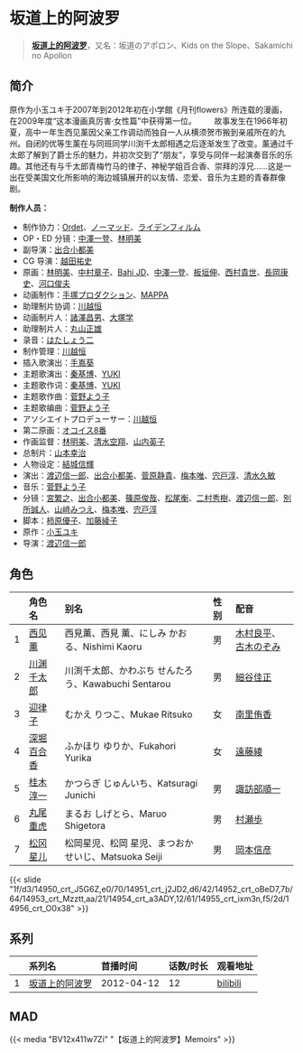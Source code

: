 # 坂道上的阿波罗


> <u>**[坂道上的阿波罗](https://bgm.tv/subject/29426)**</u>，又名：坂道のアポロン、Kids on the Slope、Sakamichi no Apollon

## 简介

原作为小玉ユキ于2007年到2012年初在小学館《月刊flowers》所连载的漫画，在2009年度“这本漫画真厉害·女性篇”中获得第一位。
　　故事发生在1966年初夏，高中一年生西见薰因父亲工作调动而独自一人从横须贺市搬到亲戚所在的九州。自闭的优等生薰在与同班同学川渕千太郎相遇之后逐渐发生了改变。薰通过千太郎了解到了爵士乐的魅力，并初次交到了“朋友”，享受与同伴一起演奏音乐的乐趣。其他还有与千太郎青梅竹马的律子、神秘学姐百合香、崇拜的淳兄……这是一出在受美国文化所影响的海边城镇展开的以友情、恋爱、音乐为主题的青春群像剧。

**制作人员：**
- 制作协力：[Ordet](https://bgm.tv/person/3560)、[ノーマッド](https://bgm.tv/person/3118)、[ライデンフィルム](https://bgm.tv/person/11467)
- OP・ED 分镜：[中澤一登](https://bgm.tv/person/596)、[林明美](https://bgm.tv/person/146)
- 副导演：[出合小都美](https://bgm.tv/person/15844)
- CG 导演：[越田祐史](https://bgm.tv/person/28228)
- 原画：[林明美](https://bgm.tv/person/146)、[中村章子](https://bgm.tv/person/3310)、[Bahi JD](https://bgm.tv/person/12516)、[中澤一登](https://bgm.tv/person/596)、[板垣伸](https://bgm.tv/person/1663)、[西村貴世](https://bgm.tv/person/3218)、[長岡康史](https://bgm.tv/person/10)、[河口俊夫](https://bgm.tv/person/3393)
- 动画制作：[手塚プロダクション](https://bgm.tv/person/2842)、[MAPPA](https://bgm.tv/person/7357)
- 助理制片协调：[川越恒](https://bgm.tv/person/44743)
- 动画制片人：[諸澤昌男](https://bgm.tv/person/2179)、[大塚学](https://bgm.tv/person/15800)
- 助理制片人：[丸山正雄](https://bgm.tv/person/914)
- 录音：[はたしょう二](https://bgm.tv/person/6745)
- 制作管理：[川越恒](https://bgm.tv/person/44743)
- 插入歌演出：[手嶌葵](https://bgm.tv/person/4771)
- 主题歌演出：[秦基博](https://bgm.tv/person/9349)、[YUKI](https://bgm.tv/person/9753)
- 主题歌作词：[秦基博](https://bgm.tv/person/9349)、[YUKI](https://bgm.tv/person/9753)
- 主题歌作曲：[菅野よう子](https://bgm.tv/person/101)
- 主题歌编曲：[菅野よう子](https://bgm.tv/person/101)
- アソシエイトプロデューサー：[川越恒](https://bgm.tv/person/44743)
- 第二原画：[オコイス8番](https://bgm.tv/person/38250)
- 作画监督：[林明美](https://bgm.tv/person/146)、[清水空翔](https://bgm.tv/person/11712)、[山内英子](https://bgm.tv/person/11358)
- 总制片：[山本幸治](https://bgm.tv/person/24336)
- 人物设定：[結城信輝](https://bgm.tv/person/479)
- 演出：[渡辺信一郎](https://bgm.tv/person/100)、[出合小都美](https://bgm.tv/person/15844)、[菅原静貴](https://bgm.tv/person/12816)、[梅本唯](https://bgm.tv/person/21312)、[宍戸淳](https://bgm.tv/person/2887)、[清水久敏](https://bgm.tv/person/26331)
- 音乐：[菅野よう子](https://bgm.tv/person/101)
- 分镜：[宮繁之](https://bgm.tv/person/1438)、[出合小都美](https://bgm.tv/person/15844)、[篠原俊哉](https://bgm.tv/person/2107)、[松尾衡](https://bgm.tv/person/2567)、[二村秀樹](https://bgm.tv/person/1309)、[渡辺信一郎](https://bgm.tv/person/100)、[別所誠人](https://bgm.tv/person/3702)、[山﨑みつえ](https://bgm.tv/person/8482)、[梅本唯](https://bgm.tv/person/21312)、[宍戸淳](https://bgm.tv/person/2887)
- 脚本：[柿原優子](https://bgm.tv/person/3326)、[加藤綾子](https://bgm.tv/person/5634)
- 原作：[小玉ユキ](https://bgm.tv/person/7362)
- 导演：[渡辺信一郎](https://bgm.tv/person/100)

## 角色

|     |   角色名   |   别名  | 性别 |  配音  |
|:--- |:------  |:----      |:---  |:--   |
| 1 | [西见薰](https://bgm.tv/character/14950) | 西見薫、西見 薫、にしみ かおる、Nishimi Kaoru | 男 | [木村良平](https://bgm.tv/person/4994)、[古木のぞみ](https://bgm.tv/person/15327) |
| 2 | [川渊千太郎](https://bgm.tv/character/14951) | 川渕千太郎、かわぶち せんたろう、Kawabuchi Sentarou | 男 | [細谷佳正](https://bgm.tv/person/4982) |
| 3 | [迎律子](https://bgm.tv/character/14952) | むかえ りつこ、Mukae Ritsuko | 女 | [南里侑香](https://bgm.tv/person/4356) |
| 4 | [深堀百合香](https://bgm.tv/character/14953) | ふかほり ゆりか、Fukahori Yurika | 女 | [遠藤綾](https://bgm.tv/person/4893) |
| 5 | [桂木淳一](https://bgm.tv/character/14954) | かつらぎ じゅんいち、Katsuragi Junichi | 男 | [諏訪部順一](https://bgm.tv/person/3864) |
| 6 | [丸尾重虎](https://bgm.tv/character/14955) | まるお しげとら、Maruo Shigetora | 男 | [村瀬歩](https://bgm.tv/person/8253) |
| 7 | [松冈星儿](https://bgm.tv/character/14956) | 松岡星児、松岡 星児、まつおか せいじ、Matsuoka Seiji | 男 | [岡本信彦](https://bgm.tv/person/4950) |

{{< slide "1f/d3/14950_crt_J5G6Z,e0/70/14951_crt_j2JD2,d6/42/14952_crt_oBeD7,7b/64/14953_crt_Mzztt,aa/21/14954_crt_a3ADY,12/61/14955_crt_ixm3n,f5/2d/14956_crt_O0x38" >}}

## 系列

|     |   系列名   |   首播时间  | 话数/时长  | 观看地址 |
|:---  |:------    |:----      |:---       |:---  |
| 1 |[坂道上的阿波罗](https://bgm.tv/subject/29426)| 2012-04-12 | 12 | [bilibili](https://www.bilibili.com/bangumi/play/ep13875)  |


## MAD

{{< media  "BV12x411w7Zi"
"【坂道上的阿波罗】Memoirs"  >}}
